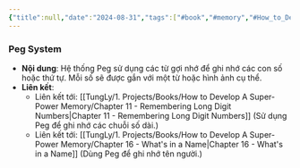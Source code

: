 ```yaml
---
{"title":null,"date":"2024-08-31","tags":["#book","#memory","#How_to_Develop_A_Super_Power_Memory"],"Chương":"Chương5","dg-publish":true,"dg-home":false,"permalink":"/tung-ly/1-projects/books/how-to-develop-a-super-power-memory/peg-system/","dgPassFrontmatter":true,"noteIcon":"","created":"2024-12-29T15:27:22.697+07:00","updated":"2025-01-01T18:40:44.718+07:00"}
---
```


### Peg System

- **Nội dung**: Hệ thống Peg sử dụng các từ gợi nhớ để ghi nhớ các con số hoặc thứ tự. Mỗi số sẽ được gắn với một từ hoặc hình ảnh cụ thể.
- **Liên kết**:
    - Liên kết tới: [[TungLy/1. Projects/Books/How to Develop A Super-Power Memory/Chapter 11 - Remembering Long Digit Numbers\|Chapter 11 - Remembering Long Digit Numbers]] (Sử dụng Peg để ghi nhớ các chuỗi số dài.)
    - Liên kết tới: [[TungLy/1. Projects/Books/How to Develop A Super-Power Memory/Chapter 16 - What's in a Name\|Chapter 16 - What's in a Name]] (Dùng Peg để ghi nhớ tên người.)